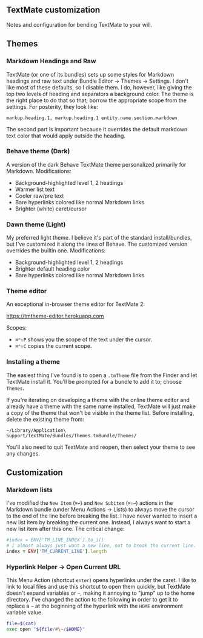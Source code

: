 ## TextMate customization

Notes and configuration for bending TextMate to your will.

## Themes

### Markdown Headings and Raw

TextMate (or one of its bundles) sets up some styles for Markdown headings and raw text under Bundle Editor → Themes → Settings. I don't like most of these defaults, so I disable them. I do, however, like giving the top two levels of heading and separators a background color. The theme is the right place to do that so that; borrow the appropriate scope from the settings. For posterity, they look like:

```
markup.heading.1, markup.heading.1 entity.name.section.markdown
```

The second part is important because it overrides the default markdown text color that would apply outside the heading.

### Behave theme (Dark)

A version of the dark Behave TextMate theme personalized primarily for Markdown. Modifications:

- Background-highlighted level 1, 2 headings
- Warmer list text
- Cooler raw/pre text
- Bare hyperlinks colored like normal Markdown links
- Brighter (white) caret/cursor

### Dawn theme (Light)

My preferred light theme. I believe it's part of the standard install/bundles, but I've customized it along the lines of Behave. The customized version overrides the builtin one. Modifications:

- Background-highlighted level 1, 2 headings
- Brighter default heading color
- Bare hyperlinks colored like normal Markdown links

### Theme editor

An exceptional in-browser theme editor for TextMate 2:

https://tmtheme-editor.herokuapp.com

Scopes:

- `⌘⌃⇧P` shows you the scope of the text under the cursor.
- `⌘⌃⇧C` copies the current scope.

### Installing a theme

The easiest thing I've found is to open a `.tmTheme` file from the Finder and let TextMate install it. You'll be prompted for a bundle to add it to; choose `Themes`.

If you're iterating on developing a theme with the online theme editor and already have a theme with the same name installed, TextMate will just make a copy of the theme that won't be visible in the theme list. Before installing, delete the existing theme from:

```
~/Library/Application\ Support/TextMate/Bundles/Themes.tmBundle/Themes/
```

You'll also need to quit TextMate and reopen, then select your theme to see any changes.

## Customization

### Markdown lists

I've modified the `New Item` (`⌘↩`) and `New Subitem` (`⌘⇧↩`) actions in the Markdown bundle (under Menu Actions → Lists) to always move the cursor to the end of the line before breaking the list. I have never wanted to insert a new list item by breaking the current one. Instead, I always want to start a new list item after this one. The critical change:

```rb
#index = ENV['TM_LINE_INDEX'].to_i()
# I almost always just want a new line, not to break the current line.
index = ENV['TM_CURRENT_LINE'].length
```

### Hyperlink Helper → Open Current URL

This Menu Action (shortcut `enter`) opens hyperlinks under the caret. I like to link to local files and use this shortcut to open them quickly, but TextMate doesn't expand variables or `~`, making it annoying to "jump" up to the home directory. I've changed the action to the following in order to get it to replace a `~` at the beginning of the hyperlink with the `HOME` environment variable value.

```sh
file=$(cat)
exec open "${file/#\~/$HOME}"
```
